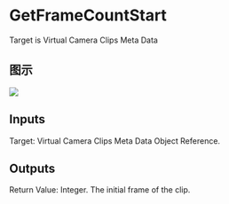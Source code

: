 # GetFrameCountStart

Target is Virtual Camera Clips Meta Data

## 图示

![]($-20221218-18172633.png)

## Inputs

Target: Virtual Camera Clips Meta Data Object Reference.  

## Outputs

Return Value: Integer. The initial frame of the clip.

